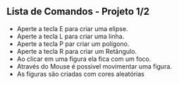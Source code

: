 ## Lista de Comandos - Projeto 1/2
* Aperte a tecla E para criar uma elipse.
* Aperte a tecla L para criar uma linha.
* Aperte a tecla P par criar um polígono.
* Aperte a tecla R para criar um Retângulo.
* Ao clicar em uma figura ela fica com um foco.
* Através do Mouse é possivel movimentar uma figura.
* As figuras são criadas com cores aleatórias 